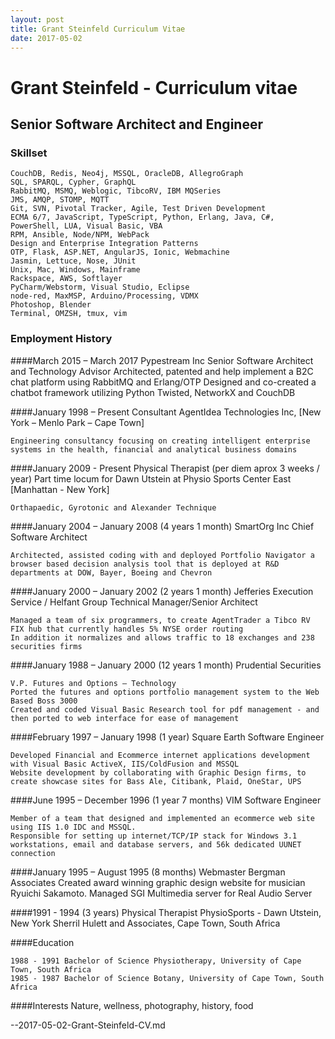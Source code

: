 ```yaml
---
layout: post
title: Grant Steinfeld Curriculum Vitae
date: 2017-05-02
---
```


# Grant Steinfeld - Curriculum vitae


## Senior Software Architect and Engineer


### Skillset
    CouchDB, Redis, Neo4j, MSSQL, OracleDB, AllegroGraph 
    SQL, SPARQL, Cypher, GraphQL
    RabbitMQ, MSMQ, Weblogic, TibcoRV, IBM MQSeries
    JMS, AMQP, STOMP, MQTT
    Git, SVN, Pivotal Tracker, Agile, Test Driven Development  
    ECMA 6/7, JavaScript, TypeScript, Python, Erlang, Java, C#, PowerShell, LUA, Visual Basic, VBA
    RPM, Ansible, Node/NPM, WebPack
    Design and Enterprise Integration Patterns
    OTP, Flask, ASP.NET, AngularJS, Ionic, Webmachine
    Jasmin, Lettuce, Nose, JUnit
    Unix, Mac, Windows, Mainframe
    Rackspace, AWS, Softlayer
    PyCharm/Webstorm, Visual Studio, Eclipse
    node-red, MaxMSP, Arduino/Processing, VDMX
    Photoshop, Blender
    Terminal, OMZSH, tmux, vim

### Employment History

####March 2015 – March 2017
    Pypestream Inc
    Senior Software Architect and Technology Advisor
    Architected, patented and help implement a B2C chat platform using RabbitMQ and Erlang/OTP
    Designed and co-created a chatbot framework utilizing Python Twisted, NetworkX and CouchDB


####January 1998 – Present
    Consultant
    AgentIdea Technologies Inc, [New York – Menlo Park – Cape Town]

    Engineering consultancy focusing on creating intelligent enterprise systems in the health, financial and analytical business domains


####January 2009 - Present
    Physical Therapist (per diem aprox 3 weeks / year)
    Part time locum for Dawn Utstein at Physio Sports Center East [Manhattan - New York]

    Orthapaedic, Gyrotonic and Alexander Technique


####January 2004 – January 2008 (4 years 1 month)
    SmartOrg Inc 
    Chief Software Architect

    Architected, assisted coding with and deployed Portfolio Navigator a browser based decision analysis tool that is deployed at R&D departments at DOW, Bayer, Boeing and Chevron


####January 2000 – January 2002 (2 years 1 month)
    Jefferies Execution Service / Helfant Group
    Technical Manager/Senior Architect

    Managed a team of six programmers, to create AgentTrader a Tibco RV FIX hub that currently handles 5% NYSE order routing
    In addition it normalizes and allows traffic to 18 exchanges and 238 securities firms


####January 1988 – January 2000 (12 years 1 month)
    Prudential Securities

    V.P. Futures and Options – Technology
    Ported the futures and options portfolio management system to the Web Based Boss 3000
    Created and coded Visual Basic Research tool for pdf management - and then ported to web interface for ease of management


####February 1997 – January 1998 (1 year)
    Square Earth
    Software Engineer

    Developed Financial and Ecommerce internet applications development with Visual Basic ActiveX, IIS/ColdFusion and MSSQL
    Website development by collaborating with Graphic Design firms, to create showcase sites for Bass Ale, Citibank, Plaid, OneStar, UPS


####June 1995 – December 1996 (1 year 7 months)
    VIM
    Software Engineer

    Member of a team that designed and implemented an ecommerce web site using IIS 1.0 IDC and MSSQL.
    Responsible for setting up internet/TCP/IP stack for Windows 3.1 workstations, email and database servers, and 56k dedicated UUNET connection


####January 1995 – August 1995 (8 months)
    Webmaster Bergman Associates
    Created award winning graphic design website for musician Ryuichi Sakamoto.
    Managed SGI Multimedia server for Real Audio Server


####1991 - 1994 (3 years)
    Physical Therapist
    PhysioSports - Dawn Utstein, New York
    Sherril Hulett and Associates, Cape Town, South Africa


####Education
    
    1988 - 1991 Bachelor of Science Physiotherapy, University of Cape Town, South Africa
    1985 - 1987 Bachelor of Science Botany, University of Cape Town, South Africa

####Interests
    Nature, wellness, photography, history, food





--2017-05-02-Grant-Steinfeld-CV.md
